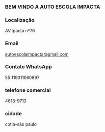 ### BEM VINDO A AUTO ESCOLA IMPACTA

### Localização
AV.Ipacta nº76<br>

### Email
autoescolaimpacta@gmail.com<br>

### Contato WhatsApp
55 119311060897<br>

### telefone comercial 
4618-9713<br>

### cidade 
cotia-são paulo


